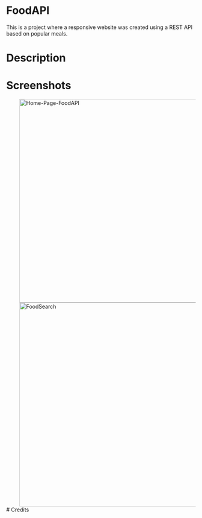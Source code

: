# FoodAPI
This is a project where a responsive website was created using a REST API based on popular meals.  

# Description


# Screenshots
<div style="margin-left:35px;">
<img width="540" alt="Home-Page-FoodAPI" src="https://user-images.githubusercontent.com/58525723/208777394-4d6cbea4-afc4-4084-8e2a-2d21f760e743.png">
<img width="541" alt="FoodSearch" src="https://user-images.githubusercontent.com/58525723/208777946-3203ce05-1802-471d-83be-991e4a880757.png">
</div>
 # Credits


